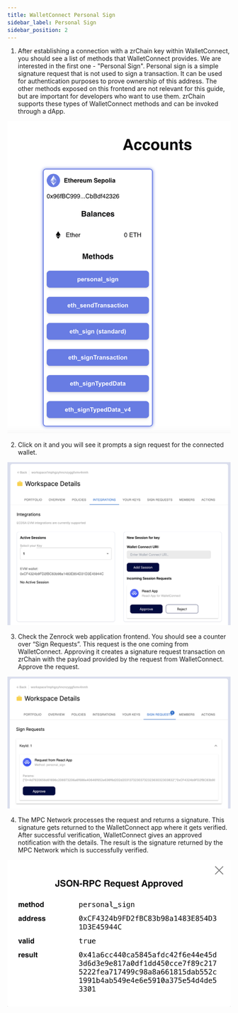 ```yaml
---
title: WalletConnect Personal Sign 
sidebar_label: Personal Sign
sidebar_position: 2
---
```


1. After establishing a connection with a zrChain key within WalletConnect, you should see a list of methods that WalletConnect provides. We are interested in the first one - "Personal Sign". 
Personal sign is a simple signature request that is not used to sign a transaction. It can be used for authentication purposes to prove ownership of this address.
The other methods exposed on this frontend are not relevant for this guide, but are important for developers who want to use them. zrChain supports these types of WalletConnect methods and can be invoked through a dApp.

![WalletConnect Menu](../../../static/img/wc-menu.png)

2. Click on it and you will see it prompts a sign request for the connected wallet.

![WalletConnect Approve Connection](../../../static/img/wc-approve-connection.png)

3. Check the Zenrock web application frontend. You should see a counter over “Sign Requests”. This request is the one coming from WalletConnect. Approving it creates a signature request transaction on zrChain with the payload provided by the request from WalletConnect. Approve the request. 

![WalletConnect Personal Sign](../../../static/img/wc-personal-sign.png)

4. The MPC Network processes the request and returns a signature. This signature gets returned to the WalletConnect app where it gets verified. After successful verification, WalletConnect gives an approved notification with the details. The result is the signature returned by the MPC Network which is successfully verified.

![WalletConnect Approved Personal Sign](../../../static/img/wc-approved-sign.png)
